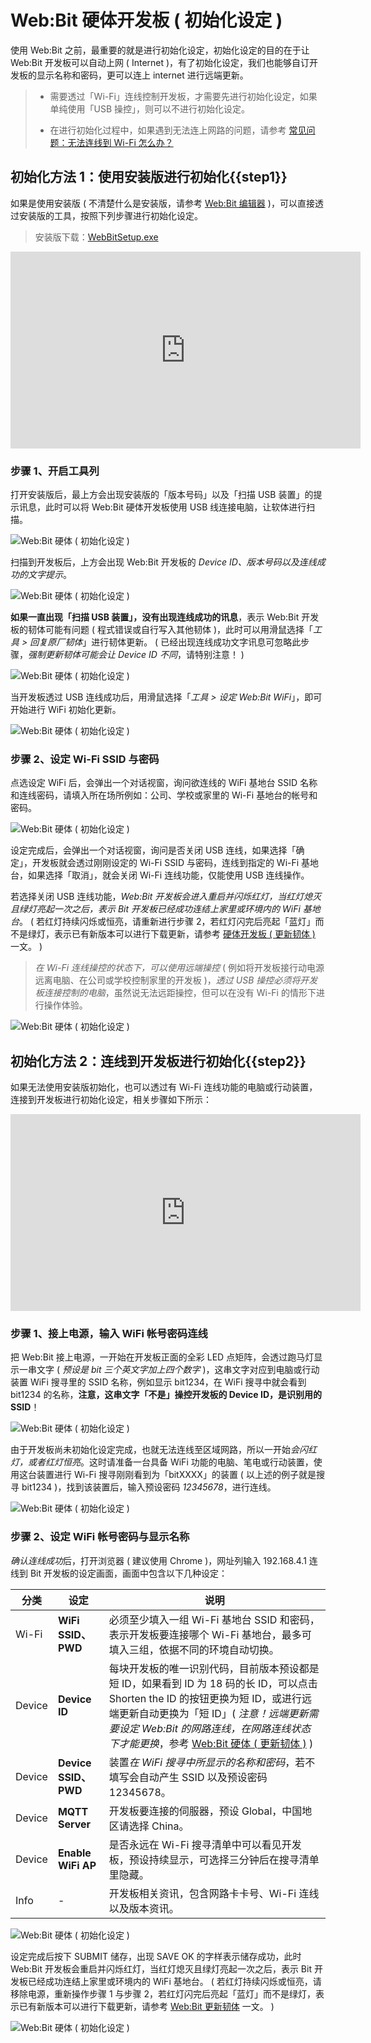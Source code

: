 # Web:Bit 硬体开发板 ( 初始化设定 )

使用 Web:Bit 之前，最重要的就是进行初始化设定，初始化设定的目的在于让 Web:Bit 开发板可以自动上网 ( Internet )，有了初始化设定，我们也能够自订开发板的显示名称和密码，更可以连上 internet 进行远端更新。

>- 需要透过「Wi-Fi」连线控制开发板，才需要先进行初始化设定，如果单纯使用「USB 操控」，则可以不进行初始化设定。
>
>- 在进行初始化过程中，如果遇到无法连上网路的问题，请参考 [常见问题：无法连线到 Wi-Fi 怎么办？ ](../../faq/wifi.html#connect1#_blank)

## 初始化方法 1：使用安装版进行初始化{{step1}}

如果是使用安装版 ( 不清楚什么是安装版，请参考 [Web:Bit 编辑器](../index.html#software) )，可以直接透过安装版的工具，按照下列步骤进行初始化设定。

> 安装版下载：[WebBitSetup.exe](https://ota.webduino.io/WebBitInstaller/WebBitSetup.exe#_blank)

<iframe width="560" height="315" src="https://www.youtube.com/embed/MfYnym2oWsI" title="YouTube video player" frameborder="0" allow="accelerometer; autoplay; clipboard-write; encrypted-media; gyroscope; picture-in-picture" allowfullscreen></iframe>

### 步骤 1、开启工具列

打开安装版后，最上方会出现安装版的「版本号码」以及「扫描 USB 装置」的提示讯息，此时可以将 Web:Bit 硬体开发板使用 USB 线连接电脑，让软体进行扫描。

![Web:Bit 硬体 ( 初始化设定 )](../../../../media/zh-cn/education/info/setup-01.jpg)

扫描到开发板后，上方会出现 Web:Bit 开发板的 *Device ID、版本号码以及连线成功的文字提示*。

![Web:Bit 硬体 ( 初始化设定 )](../../../../media/zh-cn/education/info/setup-02-1.jpg)

**如果一直出现「扫描 USB 装置」，没有出现连线成功的讯息**，表示 Web:Bit 开发板的韧体可能有问题 ( 程式错误或自行写入其他韧体 )，此时可以用滑鼠选择「*工具 > 回复原厂韧体*」进行韧体更新。 ( 已经出现连线成功文字讯息可忽略此步骤，*强制更新韧体可能会让 Device ID 不同*，请特别注意！ )

![Web:Bit 硬体 ( 初始化设定 )](../../../../media/zh-cn/education/info/setup-02-2.jpg)

当开发板透过 USB 连线成功后，用滑鼠选择「*工具 > 设定 Web:Bit WiFi*」，即可开始进行 WiFi 初始化更新。

![Web:Bit 硬体 ( 初始化设定 )](../../../../media/zh-cn/education/info/setup-02.jpg)

### 步骤 2、设定 Wi-Fi SSID 与密码

点选设定 WiFi 后，会弹出一个对话视窗，询问欲连线的 WiFi 基地台 SSID 名称和连线密码，请填入所在场所例如：公司、学校或家里的 Wi-Fi 基地台的帐号和密码。

![Web:Bit 硬体 ( 初始化设定 )](../../../../media/zh-cn/education/info/setup-03.jpg)

设定完成后，会弹出一个对话视窗，询问是否关闭 USB 连线，如果选择「确定」，开发板就会透过刚刚设定的 Wi-Fi SSID 与密码，连线到指定的 Wi-Fi 基地台，如果选择「取消」，就会关闭 Wi-Fi 连线功能，仅能使用 USB 连线操作。

若选择关闭 USB 连线功能，*Web:Bit 开发板会进入重启并闪烁红灯，当红灯熄灭且绿灯亮起一次之后，表示 Bit 开发板已经成功连结上家里或环境内的 WiFi 基地台*。 ( 若红灯持续闪烁或恒亮，请重新进行步骤 2，若红灯闪完后亮起「蓝灯」而不是绿灯，表示已有新版本可以进行下载更新，请参考 [硬体开发板 ( 更新韧体 )](ota.html) 一文。 )

> *在 Wi-Fi 连线操控的状态下，可以使用远端操控* ( 例如将开发板接行动电源远离电脑、在公司或学校控制家里的开发板 )，*透过 USB 操控必须将开发板连接控制的电脑*，虽然说无法远距操控，但可以在没有 Wi-Fi 的情形下进行操作体验。

![Web:Bit 硬体 ( 初始化设定 )](../../../../media/zh-cn/education/info/setup-04.jpg)

## 初始化方法 2：连线到开发板进行初始化{{step2}}

如果无法使用安装版初始化，也可以透过有 Wi-Fi 连线功能的电脑或行动装置，连接到开发板进行初始化设定，相关步骤如下所示：

<iframe width="560" height="315" src="https://www.youtube.com/embed/EF49lfAxRsU" title="YouTube video player" frameborder="0" allow="accelerometer; autoplay; clipboard-write; encrypted-media; gyroscope; picture-in-picture" allowfullscreen></iframe>

### 步骤 1、接上电源，输入 WiFi 帐号密码连线

把 Web:Bit 接上电源，一开始在开发板正面的全彩 LED 点矩阵，会透过跑马灯显示一串文字 ( *预设是 bit 三个英文字加上四个数字* )，这串文字对应到电脑或行动装置 WiFi 搜寻里的 SSID 名称，例如显示 bit1234，在 WiFi 搜寻中就会看到 bit1234 的名称，**注意，这串文字「不是」操控开发板的 Device ID，是识别用的 SSID**！

![Web:Bit 硬体 ( 初始化设定 )](../../../../media/zh-cn/education/info/setup-05.gif)

由于开发板尚未初始化设定完成，也就无法连线至区域网路，所以一开始*会闪红灯，或者红灯恒亮*。这时请准备一台具备 WiFi 功能的电脑、笔电或行动装置，使用这台装置进行 Wi-Fi 搜寻刚刚看到为「bitXXXX」的装置 ( 以上述的例子就是搜寻 bit1234 )，找到该装置后，输入预设密码 *12345678*，进行连线。

![Web:Bit 硬体 ( 初始化设定 )](../../../../media/zh-cn/education/info/setup-06.jpg)


### 步骤 2、设定 WiFi 帐号密码与显示名称

*确认连线成功*后，打开浏览器 ( 建议使用 Chrome )，网址列输入 192.168.4.1 连线到 Bit 开发板的设定画面，画面中包含以下几种设定：

|分类|设定|说明|
|--|--|--|
|Wi-Fi|**WiFi SSID、PWD**|必须至少填入一组 Wi-Fi 基地台 SSID 和密码，表示开发板要连接哪个 Wi-Fi 基地台，最多可填入三组，依据不同的环境自动切换。 |
|Device|**Device ID**|每块开发板的唯一识别代码，目前版本预设都是短 ID，如果看到 ID 为 18 码的长 ID，可以点击 Shorten the ID 的按钮更换为短 ID，或进行远端更新自动更换为「短 ID」( *注意！远端更新需要设定 Web:Bit 的网路连线，在网路连线状态下才能更换*，参考 [Web:Bit 硬体 ( 更新韧体 )](ota.html) )|
|Device|**Device SSID、PWD**|装置*在 WiFi 搜寻中所显示的名称和密码*，若不填写会自动产生 SSID 以及预设密码 12345678。 |
|Device|**MQTT Server**|开发板要连接的伺服器，预设 Global，中国地区请选择 China。 |
|Device|**Enable WiFi AP**|是否永远在 Wi-Fi 搜寻清单中可以看见开发板，预设持续显示，可选择三分钟后在搜寻清单里隐藏。 |
|Info|-|开发板相关资讯，包含网路卡卡号、Wi-Fi 连线以及版本资讯。 |

![Web:Bit 硬体 ( 初始化设定 )](../../../../media/zh-cn/education/info/setup-07.jpg)

设定完成后按下 SUBMIT 储存，出现 SAVE OK 的字样表示储存成功，此时 Web:Bit 开发板会重启并闪烁红灯，当红灯熄灭且绿灯亮起一次之后，表示 Bit 开发板已经成功连结上家里或环境内的 WiFi 基地台。 ( 若红灯持续闪烁或恒亮，请移除电源，重新操作步骤 1 与步骤 2，若红灯闪完后亮起「蓝灯」而不是绿灯，表示已有新版本可以进行下载更新，请参考 [Web:Bit 更新韧体](ota.html) 一文。 )

![Web:Bit 硬体 ( 初始化设定 )](../../../../media/zh-cn/education/info/setup-08.jpg)